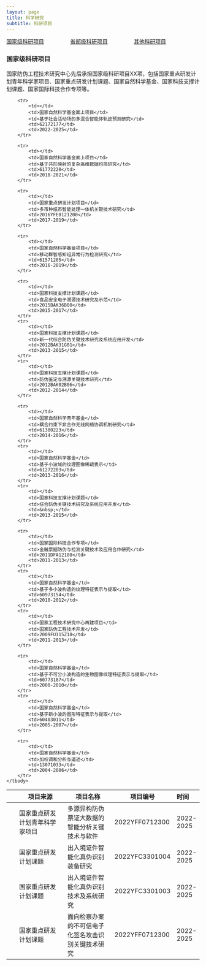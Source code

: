 ```yaml
---
layout: page
title: 科学研究
subtitle: 科研项目
---
```

<!--
 * @Author: Conghao Wong
 * @Date: 2023-03-08 19:13:03
 * @LastEditors: Conghao Wong
 * @LastEditTime: 2023-03-11 18:15:20
 * @Description: file content
 * @Github: https://cocoon2wong.github.io
 * Copyright 2023 Conghao Wong, All Rights Reserved.
-->

<style>
.t_grid {
    display: grid;
    grid-template-columns: 32% 32% 32%;
    grid-gap: 60px 1%;
}
</style>

<link rel="stylesheet" type="text/css" href="/assets/css/user.css">

<!-- 用于表格自动编号 -->
<script language="javascript" type="text/javascript">
    window.onload = function () {
        var tableLine = document.getElementById("number");
        for (var i = 0; i < tableLine.rows.length; i++) {
            tableLine.rows[i].cells[0].innerHTML = (i + 1);
        }
    }
</script>

<div class="t_grid">
    <a class="btn btn-info btn-lg get-started-btn btn_selected" href="/resesearch/programs_index">国家级科研项目</a>
    <a class="btn btn-info btn-lg get-started-btn btn_dark" href="/resesearch/programs_1">省部级科研项目</a>
    <a class="btn btn-info btn-lg get-started-btn btn_dark" href="/resesearch/programs_2">其他科研项目</a>
</div>

### 国家级科研项目

国家防伪工程技术研究中心先后承担国家级科研项目XX项，包括国家重点研发计划青年科学家项目、国家重点研发计划课题、国家自然科学基金、国家科技支撑计划课题、国家国际科技合作专项等。

<table>
    <thead>
        <tr>
            <th style="text-align:center;width:5%"></th>
            <th style="width:25%">项目来源</th>
            <th>项目名称</th>
            <th>项目编号</th>
            <th style="text-align:left;width:13%">时间</th>
        </tr>
    </thead>
    <tbody id="number">
        <tr>
            <td></td>
            <td>国家重点研发计划青年科学家项目</td>
            <td>多源异构防伪票证大数据的智能分析关键技术与软件</td>
            <td>2022YFF0712300</td>
            <td>2022-2025</td>
        </tr>
        <tr>
            <td></td>
            <td>国家重点研发计划课题</td>
            <td>出入境证件智能化真伪识别装备研究</td>
            <td>2022YFC3301004</td>
            <td>2022-2025</td>
        </tr>
        <tr>
            <td></td>
            <td>国家重点研发计划课题</td>
            <td>出入境证件智能化真伪识别技术及系统研究</td>
            <td>2022YFC3301003</td>
            <td>2022-2025</td>
        </tr>
        <tr>
            <td></td>
            <td>国家重点研发计划课题</td>
            <td>面向检察办案的不可信电子化签名攻击识别关键技术研究</td>
            <td>2022YFF0712300</td>
            <td>2022-2025</td>
        </tr>

        <tr>
            <td></td>
            <td>国家自然科学基金面上项目</td>
            <td>基于社会活动场的多混合智能体轨迹预测研究</td>
            <td>62172177</td>
            <td>2022-2025</td>
        </tr>

        <tr>
            <td></td>
            <td>国家自然科学基金面上项目</td>
            <td>基于共形映射的复杂高维数据约简研究</td>
            <td>61772220</td>
            <td>2018-2021</td>
        </tr>

        <tr>
            <td></td>
            <td>国家重点研发计划项目</td>
            <td>多币种纸币智能处理一体机关键技术研究</td>
            <td>2016YFE0121200</td>
            <td>2017-2019</td>
        </tr>

        <tr>
            <td></td>
            <td>国家自然科学基金项目</td>
            <td>移动群智感知组异常行为检测研究</td>
            <td>61571205</td>
            <td>2016-2019</td>
        </tr>

        <tr>
            <td></td>
            <td>国家科技支撑计划课题</td>
            <td>食品安全电子溯源技术研究及示范</td>
            <td>2015BAK36B00</td>
            <td>2015-2017</td>
        </tr>
        <tr>
            <td></td>
            <td>国家科技支撑计划课题</td>
            <td>新一代综合防伪关键技术研究及系统应用开发</td>
            <td>2012BAK31G01</td>
            <td>2013-2015</td>
        </tr>
        <tr>
            <td></td>
            <td>国家科技支撑计划课题</td>
            <td>防伪鉴定与溯源关键技术研究</td>
            <td>2012BAK02B06</td>
            <td>2012-2014</td>
        </tr>

        <tr>
            <td></td>
            <td>国家自然科学青年基金</td>
            <td>耦合约束下非合作无线网络协调机制研究</td>
            <td>61300223</td>
            <td>2014-2016</td>
        </tr>
        <tr>
            <td></td>
            <td>国家自然科学基金</td>
            <td>基于小波域的纹理图像稀疏表示</td>
            <td>61272203</td>
            <td>2013-2016</td>
        </tr>
        <tr>
            <td></td>
            <td>国家科技支撑计划课题</td>
            <td>综合防伪关键技术研究及系统应用开发</td>
            <td>&nbsp;</td>
            <td>2013-2015</td>
        </tr>

        <tr>
            <td></td>
            <td>国家国际科技合作专项</td>
            <td>金融票据防伪与检测关键技术及应用合作研究</td>
            <td>2011DFA12180</td>
            <td>2011-2013</td>
        </tr>
        <tr>
            <td></td>
            <td>国家自然科学基金</td>
            <td>基于多小波构造的纹理特征表示与提取</td>
            <td>60973154</td>
            <td>2010-2012</td>
        </tr>
        <tr>
            <td></td>
            <td>国家工程技术研究中心再建项目</td>
            <td>国家防伪工程技术开发</td>
            <td>2009FU115Z18</td>
            <td>2011-2013</td>
        </tr>

        <tr>
            <td></td>
            <td>国家自然科学基金</td>
            <td>基于不可分小波构造的生物图像纹理特征表示与提取</td>
            <td>60773187</td>
            <td>2008-2010</td>
        </tr>
        <tr>
            <td></td>
            <td>国家自然科学基金</td>
            <td>基于新小波的图形特征表示与提取</td>
            <td>60403011</td>
            <td>2005-2007</td>
        </tr>

        <tr>
            <td></td>
            <td>国家自然科学基金</td>
            <td>加权调和分析与逼近</td>
            <td>13071033</td>
            <td>2004-2006</td>
        </tr>
    </tbody>
</table>
